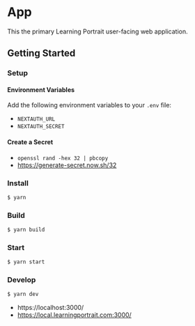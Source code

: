 # App

This the primary Learning Portrait user-facing web application.

## Getting Started

### Setup

#### Environment Variables

Add the following environment variables to your `.env` file:

-   `NEXTAUTH_URL`
-   `NEXTAUTH_SECRET`

#### Create a Secret

-   `openssl rand -hex 32 | pbcopy`
-   https://generate-secret.now.sh/32

### Install

```bash
$ yarn
```

### Build

```bash
$ yarn build
```

### Start

```bash
$ yarn start
```

### Develop

```bash
$ yarn dev
```

-   https://localhost:3000/
-   https://local.learningportrait.com:3000/

